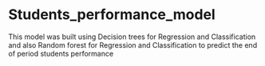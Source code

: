 # Students_performance_model
This model was built using Decision trees for Regression and Classification and also Random forest for Regression and Classification to predict the end of period students performance
